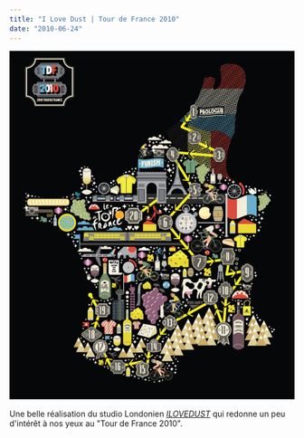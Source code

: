 ```yaml
---
title: "I Love Dust | Tour de France 2010"
date: "2010-06-24"
---
```


![](images/TDF.jpg "TDF")

Une belle réalisation du studio Londonien [_ILOVEDUST_](http://ilovedust.com/ild) qui redonne un peu d'intérêt à nos yeux au "Tour de France 2010".
